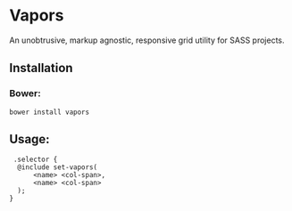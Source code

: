 # Vapors
An unobtrusive, markup agnostic, responsive grid utility for SASS projects.

## Installation

### Bower:
```
bower install vapors
``` 

## Usage:

```
 .selector {
  @include set-vapors(
      <name> <col-span>, 
      <name> <col-span>
  );
}
``` 